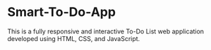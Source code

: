 # Smart-To-Do-App
This is a fully responsive and interactive To-Do List web application developed using HTML, CSS, and JavaScript.
